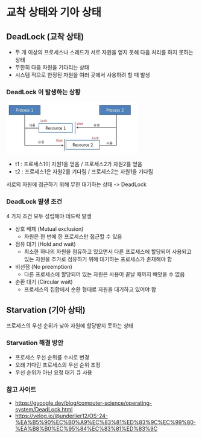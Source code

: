 # 교착 상태와 기아 상태

## DeadLock (교착 상태)

- 두 개 이상의 프로세스나 스레드가 서로 자원을 얻지 못해 다음 처리를 하지 못하는 상태
- 무한히 다음 자원을 기다리는 상태
- 시스템 적으로 한정된 자원을 여러 곳에서 사용하려 할 때 발생

### DeadLock 이 발생하는 상황

![img.png](image/7_DeadLock.png)

- t1 : 프로세스1이 자원1을 얻음 / 프로세스2가 자원2를 얻음
- t2 : 프로세스1은 자원2를 기다림 / 프로세스2는 자원1을 기다림

서로의 자원에 접근하기 위해 무한 대기하는 상태 -> DeadLock

### DeadLock 발생 조건

4 가지 조건 모두 성립해야 데드락 발생

- 상호 배제 (Mutual exclusion)
  - 자원은 한 번에 한 프로세스만 접근할 수 있음
- 점유 대기 (Hold and wait)
  - 최소한 하나의 자원을 점유하고 있으면서 다른 프로세스에 할당되어 사용되고 있는 자원을 추가로 점유하기 위해 대기하는 프로세스가 존재해야 함
- 비선점 (No preemption)
  - 다른 프로세스에 할당되어 있는 자원은 사용이 끝날 때까지 빼앗을 수 없음
- 순환 대기 (Circular wait)
  - 프로세스의 집합에서 순환 형태로 자원을 대기하고 있어야 함

## Starvation (기아 상태)

프로세스의 우선 순위가 낮아 자원에 할당받지 못하는 상태

### Starvation 해결 방안

- 프로세스 우선 순위를 수시로 변경
- 오래 기다린 프로세스의 우선 순위 조정
- 우선 순위가 아닌 요청 대기 큐 사용

### 참고 사이트
- https://gyoogle.dev/blog/computer-science/operating-system/DeadLock.html
- https://velog.io/@underlier12/OS-24-%EA%B5%90%EC%B0%A9%EC%83%81%ED%83%9C%EC%99%80-%EA%B8%B0%EC%95%84%EC%83%81%ED%83%9C
